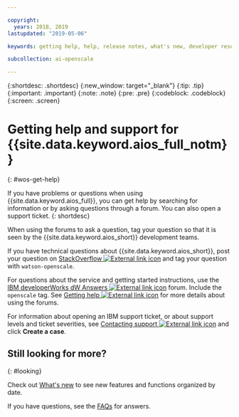 ```yaml
---

copyright:
  years: 2018, 2019
lastupdated: "2019-05-06"

keywords: getting help, help, release notes, what's new, developer resources 

subcollection: ai-openscale

---
```


{:shortdesc: .shortdesc}
{:new_window: target="_blank"}
{:tip: .tip}
{:important: .important}
{:note: .note}
{:pre: .pre}
{:codeblock: .codeblock}
{:screen: .screen}

# Getting help and support for {{site.data.keyword.aios_full_notm}}
{: #wos-get-help}

If you have problems or questions when using {{site.data.keyword.aios_full}}, you can get help by searching for information or by asking questions through a forum. You can also open a support ticket.
{: shortdesc}

When using the forums to ask a question, tag your question so that it is seen by the {{site.data.keyword.aios_short}} development teams.

If you have technical questions about {{site.data.keyword.aios_short}}, post your question on [StackOverflow ![External link icon](../../icons/launch-glyph.svg "External link icon")](https://stackoverflow.com/questions/tagged/watson-openscale) and tag your question with `watson-openscale`.

For questions about the service and getting started instructions, use the [IBM developerWorks dW Answers ![External link icon](../../icons/launch-glyph.svg "External link icon")](https://developer.ibm.com/?s=openscale) forum. Include the `openscale` tag. See [Getting help ![External link icon](../../icons/launch-glyph.svg "External link icon")](https://developer.ibm.com/answers/smartspace/dw-answers-help/index.html) for more details about using the forums.

For information about opening an IBM support ticket, or about support levels and ticket severities, see [Contacting support ![External link icon](../../icons/launch-glyph.svg "External link icon")](https://cloud.ibm.com/unifiedsupport/supportcenter) and click **Create a case**.

## Still looking for more?
{: #looking}

Check out [What's new](/docs/services/ai-openscale?topic=ai-openscale-rn-relnotes) to see new features and functions organized by date.

If you have questions, see the [FAQs](/docs/services/ai-openscale?topic=ai-openscale-wos-faqs) for answers.
